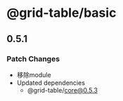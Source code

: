 # @grid-table/basic

## 0.5.1

### Patch Changes

- 移除module
- Updated dependencies
  - @grid-table/core@0.5.3

